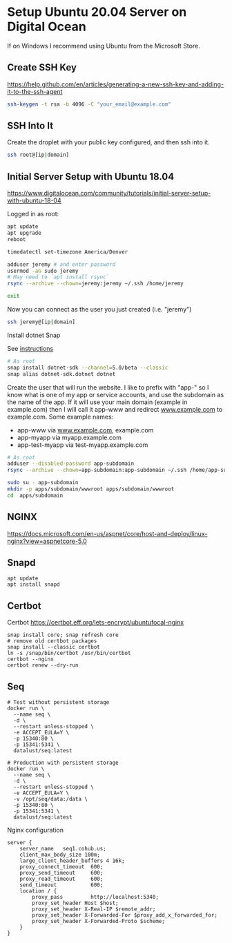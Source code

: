# Setup Ubuntu 20.04 Server on Digital Ocean

If on Windows I recommend using Ubuntu from the Microsoft Store.

## Create SSH Key

https://help.github.com/en/articles/generating-a-new-ssh-key-and-adding-it-to-the-ssh-agent

```bash
ssh-keygen -t rsa -b 4096 -C "your_email@example.com"
```

## SSH Into It

Create the droplet with your public key configured, and then ssh into it.

```bash
ssh root@[ip|domain]
```

## Initial Server Setup with Ubuntu 18.04

https://www.digitalocean.com/community/tutorials/initial-server-setup-with-ubuntu-18-04

Logged in as root:

```bash
apt update
apt upgrade
reboot

timedatectl set-timezone America/Denver

adduser jeremy # and enter password
usermod -aG sudo jeremy
# May need to `apt install rsync`
rsync --archive --chown=jeremy:jeremy ~/.ssh /home/jeremy

exit
```

Now you can connect as the user you just created (i.e. "jeremy")

```bash
ssh jeremy@[ip|domain]
```

Install dotnet Snap

See [instructions](https://github.com/dotnet/core/blob/master/release-notes/5.0/preview/5.0.0-rc.2-install-instructions.md)

```bash
# As root
snap install dotnet-sdk --channel=5.0/beta --classic
snap alias dotnet-sdk.dotnet dotnet
```

Create the user that will run the website. I like to prefix with "app-" so I know what is one of my app or service accounts, and use the subdomain as the name of the app. If it will use your main domain (example in example.com) then I will call it app-www and redirect www.example.com to example.com. Some example names:

* app-www via www.example.com, example.com
* app-myapp via myapp.example.com
* app-test-myapp via test-myapp.example.com

```bash
# As root
adduser --disabled-password app-subdomain
rsync --archive --chown=app-subdomain:app-subdomain ~/.ssh /home/app-subdomain
```

```bash
sudo su - app-subdomain
mkdir -p apps/subdomain/wwwroot apps/subdomain/wwwroot
cd  apps/subdomain
```

## NGINX

https://docs.microsoft.com/en-us/aspnet/core/host-and-deploy/linux-nginx?view=aspnetcore-5.0

## Snapd

```
apt update
apt install snapd
```

## Certbot

Certbot https://certbot.eff.org/lets-encrypt/ubuntufocal-nginx

```
snap install core; snap refresh core
# remove old certbot packages
snap install --classic certbot
ln -s /snap/bin/certbot /usr/bin/certbot
certbot --nginx
certbot renew --dry-run
```

## Seq

```
# Test without persistent storage
docker run \
  --name seq \
  -d \
  --restart unless-stopped \
  -e ACCEPT_EULA=Y \
  -p 15340:80 \
  -p 15341:5341 \
  datalust/seq:latest

# Production with persistent storage
docker run \
  --name seq \
  -d \
  --restart unless-stopped \
  -e ACCEPT_EULA=Y \
  -v /opt/seq/data:/data \
  -p 15340:80 \
  -p 15341:5341 \
  datalust/seq:latest
```

Nginx configuration

```
server {
    server_name   seq1.cohub.us;
    client_max_body_size 100m;
    large_client_header_buffers 4 16k;
    proxy_connect_timeout  600;
    proxy_send_timeout     600;
    proxy_read_timeout     600;
    send_timeout           600;
    location / {
        proxy_pass         http://localhost:5340;
        proxy_set_header Host $host;
        proxy_set_header X-Real-IP $remote_addr;
        proxy_set_header X-Forwarded-For $proxy_add_x_forwarded_for;
        proxy_set_header X-Forwarded-Proto $scheme;
    }
}
```
